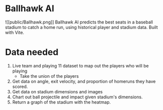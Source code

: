 # Ballhawk AI
![[public/Ballhawk.png]]
Ballhawk AI predicts the best seats in a baseball stadium to catch a home run, using historical player and stadium data. Built with Vite.

# Data needed
1. Live team and playing 11 dataset to map out the players who will be playing
    - Take the union of the players
2. Get data on angle, exit velocity, and proportion of homeruns they have scored.
3. Get data on stadium dimensions and images
4. Chart out ball projectile and impact given stadium's dimensions.
5. Return a graph of the stadium with the heatmap.
